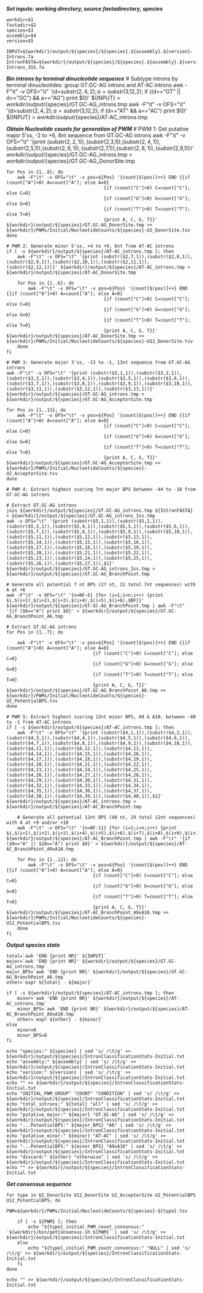 ***Set inputs: working directory, source fastadirectory, species***

	workdir=$1
	fastadir=$2
	species=$3
	assembly=$4
	version=$5

	INPUT=${workdir}/output/${species}/${species}.${assembly}.${version}-Introns.fa
	IntronFASTA=${workdir}/output/${species}/${species}.${assembly}.${version}-Introns_3SS.fa

***Bin introns by terminal dinucleotide sequence***
	# Subtype introns by terminal dinucleotides: group GT.GC-AG introns and AT-AC introns
	awk -F"\t" -v OFS="\t" '{d=substr($2,4,2); a=substr($3,12,2); if ((d=="GT" || d=="GC") && a=="AG") print $0}' ${INPUT} > ${workdir}/output/${species}/GT.GC-AG_introns.tmp
	awk -F"\t" -v OFS="\t" '{d=substr($2,4,2); a=substr($3,12,2); if (d=="AT" && a=="AC") print $0}' ${INPUT} > ${workdir}/output/${species}/AT-AC_introns.tmp

***Obtain Nucleotide counts for generation of PWM***
	# PWM 1: Get putative major 5'ss, -2 to +6, 8nt sequence from GT.GC-AG introns
	awk -F"\t" -v OFS="\t" '{print (substr($2,2,1)),(substr($2,3,1)),(substr($2,4,1)),(substr($2,5,1)),(substr($2,6,1)),(substr($2,7,1)),(substr($2,8,1)),(substr($2,9,1))}' ${workdir}/output/${species}/GT.GC-AG_introns.tmp > ${workdir}/output/${species}/GT.GC-AG_DonorSite.tmp

	for Pos in {1..8}; do
		awk -F"\t" -v OFS="\t" -v pos=${Pos} '{count[$(pos)]++} END {{if (count["A"]>0) A=count["A"]; else A=0}
										{if (count["C"]>0) C=count["C"]; else C=0}
										{if (count["G"]>0) G=count["G"]; else G=0}
										{if (count["T"]>0) T=count["T"]; else T=0}
										{print A, C, G, T}}' ${workdir}/output/${species}/GT.GC-AG_DonorSite.tmp >> ${workdir}/PWMs/Initial/NucleotideCounts/${species}-U2_DonorSite.tsv
	done

	# PWM 2: Generate minor 5'ss, +4 to +9, 6nt from AT-AC introns
	if [ -s ${workdir}/output/${species}/AT-AC_introns.tmp ]; then
		awk -F"\t" -v OFS="\t" '{print (substr($2,7,1)),(substr($2,8,1)),(substr($2,9,1)),(substr($2,10,1)),(substr($2,11,1)),(substr($2,12,1))}' ${workdir}/output/${species}/AT-AC_introns.tmp > ${workdir}/output/${species}/AT-AC_DonorSite.tmp

		for Pos in {1..6}; do
			awk -F"\t" -v OFS="\t" -v pos=${Pos} '{count[$(pos)]++} END {{if (count["A"]>0) A=count["A"]; else A=0}
										{if (count["C"]>0) C=count["C"]; else C=0}
										{if (count["G"]>0) G=count["G"]; else G=0}
										{if (count["T"]>0) T=count["T"]; else T=0}
										{print A, C, G, T}}' ${workdir}/output/${species}/AT-AC_DonorSite.tmp >> ${workdir}/PWMs/Initial/NucleotideCounts/${species}-U12_DonorSite.tsv
		done
	fi

	# PWM 3: Generate major 3'ss, -13 to -1, 13nt sequence from GT.GC-AG introns
	awk -F"\t" -v OFS="\t" '{print (substr($3,1,1)),(substr($3,2,1)),(substr($3,3,1)),(substr($3,4,1)),(substr($3,5,1)),(substr($3,6,1)),(substr($3,7,1)),(substr($3,8,1)),(substr($3,9,1)),(substr($3,10,1)),(substr($3,11,1)),(substr($3,12,1)),(substr($3,13,1))}' ${workdir}/output/${species}/GT.GC-AG_introns.tmp > ${workdir}/output/${species}/GT.GC-AG_AcceptorSite.tmp

	for Pos in {1..13}; do
		awk -F"\t" -v OFS="\t" -v pos=${Pos} '{count[$(pos)]++} END {{if (count["A"]>0) A=count["A"]; else A=0}
										{if (count["C"]>0) C=count["C"]; else C=0}
										{if (count["G"]>0) G=count["G"]; else G=0}
										{if (count["T"]>0) T=count["T"]; else T=0}
										{print A, C, G, T}}' ${workdir}/output/${species}/GT.GC-AG_AcceptorSite.tmp >> ${workdir}/PWMs/Initial/NucleotideCounts/${species}-U2_AcceptorSite.tsv
	done

	# PWM 4: Extract highest scoring 7nt major BPS between -44 to -18 from GT.GC-AG introns
	
	# Extract GT.GC-AG introns
	join ${workdir}/output/${species}/GT.GC-AG_introns.tmp ${IntronFASTA} > ${workdir}/output/${species}/GT.GC-AG_introns_3ss.tmp
	awk -v OFS="\t" '{print (substr($5,1,1)),(substr($5,2,1)),(substr($5,3,1)),(substr($5,4,1)),(substr($5,5,1)),(substr($5,6,1)),(substr($5,7,1)),(substr($5,8,1)),(substr($5,9,1)),(substr($5,10,1)),(substr($5,11,1)),(substr($5,12,1)),(substr($5,13,1)),(substr($5,14,1)),(substr($5,15,1)),(substr($5,16,1)),(substr($5,17,1)),(substr($5,18,1)),(substr($5,19,1)),(substr($5,20,1)),(substr($5,21,1)),(substr($5,22,1)),(substr($5,23,1)),(substr($5,24,1)),(substr($5,25,1)),(substr($5,26,1)),(substr($5,27,1)),$1}' ${workdir}/output/${species}/GT.GC-AG_introns_3ss.tmp > ${workdir}/output/${species}/GT.GC-AG_BranchPoint.tmp

	# Generate all potential 7 nt BPS (27 nt, 21 total 7nt sequences) with A at +6
	awk -F"\t" -v OFS="\t" '{n=NF-6} {for (i=1;i<n;i++) {print $i,$(i+1),$(i+2),$(i+3),$(i+4),$(i+5),$(i+6),$NF}}' ${workdir}/output/${species}/GT.GC-AG_BranchPoint.tmp | awk -F"\t" '{if ($6=="A") print $0}' > ${workdir}/output/${species}/GT.GC-AG_BranchPoint_A6.tmp

	# Extract GT.GC-AG introns
	for Pos in {1..7}; do

		awk -F"\t" -v OFS="\t" -v pos=${Pos} '{count[$(pos)]++} END {{if (count["A"]>0) A=count["A"]; else A=0}
									{if (count["C"]>0) C=count["C"]; else C=0}
									{if (count["G"]>0) G=count["G"]; else G=0}
									{if (count["T"]>0) T=count["T"]; else T=0}
									{print A, C, G, T}}' ${workdir}/output/${species}/GT.GC-AG_BranchPoint_A6.tmp >> ${workdir}/PWMs/Initial/NucleotideCounts/${species}-U2_PotentialBPS.tsv
	done

	# PWM 5: Extract highest scoring 12nt minor BPS, A9 & A10, between -40 to -1 from AT-AC introns
	if [ -s ${workdir}/output/${species}/AT-AC_introns.tmp ]; then
		awk -F"\t" -v OFS="\t" '{print (substr($4,1,1)),(substr($4,2,1)),(substr($4,3,1)),(substr($4,4,1)),(substr($4,5,1)),(substr($4,6,1)),(substr($4,7,1)),(substr($4,8,1)),(substr($4,9,1)),(substr($4,10,1)),(substr($4,11,1)),(substr($4,12,1)),(substr($4,13,1)),(substr($4,14,1)),(substr($4,15,1)),(substr($4,16,1)),(substr($4,17,1)),(substr($4,18,1)),(substr($4,19,1)),(substr($4,20,1)),(substr($4,21,1)),(substr($4,22,1)),(substr($4,23,1)),(substr($4,24,1)),(substr($4,25,1)),(substr($4,26,1)),(substr($4,27,1)),(substr($4,28,1)),(substr($4,29,1)),(substr($4,30,1)),(substr($4,31,1)),(substr($4,32,1)),(substr($4,33,1)),(substr($4,34,1)),(substr($4,35,1)),(substr($4,36,1)),(substr($4,37,1)),(substr($4,38,1)),(substr($4,39,1)),(substr($4,40,1)),$1}' ${workdir}/output/${species}/AT-AC_introns.tmp > ${workdir}/output/${species}/AT-AC_BranchPoint.tmp

		# Generate all potential 12nt BPS (40 nt, 29 total 12nt sequences) with A at +9 and/or +10
		awk -F"\t" -v OFS="\t" '{n=NF-11} {for (i=1;i<n;i++) {print $i,$(i+1),$(i+2),$(i+3),$(i+4),$(i+5),$(i+6),$(i+7),$(i+8),$(i+9),$(i+10),$(i+11),$NF}}' ${workdir}/output/${species}/AT-AC_BranchPoint.tmp | awk -F"\t" '{if ($9=="A" || $10=="A") print $0}' > ${workdir}/output/${species}/AT-AC_BranchPoint_A9xA10.tmp

		for Pos in {1..12}; do
			awk -F"\t" -v OFS="\t" -v pos=${Pos} '{count[$(pos)]++} END {{if (count["A"]>0) A=count["A"]; else A=0}
									{if (count["C"]>0) C=count["C"]; else C=0}
									{if (count["G"]>0) G=count["G"]; else G=0}
									{if (count["T"]>0) T=count["T"]; else T=0}
									{print A, C, G, T}}' ${workdir}/output/${species}/AT-AC_BranchPoint_A9xA10.tmp >> ${workdir}/PWMs/Initial/NucleotideCounts/${species}-U12_PotentialBPS.tsv
		done
	fi

***Output species stats***

	total=`awk 'END {print NR}' ${INPUT}`
	major=`awk 'END {print NR}' ${workdir}/output/${species}/GT.GC-AG_introns.tmp`
	major_BPS=`awk 'END {print NR}' ${workdir}/output/${species}/GT.GC-AG_BranchPoint_A6.tmp`
	other=`expr ${total} - ${major}`

	if [ -s ${workdir}/output/${species}/AT-AC_introns.tmp ]; then
		minor=`awk 'END {print NR}' ${workdir}/output/${species}/AT-AC_introns.tmp`
		minor_BPS=`awk 'END {print NR}' ${workdir}/output/${species}/AT-AC_BranchPoint_A9xA10.tmp`
		other=`expr ${other} - ${minor}`
	else
		minor=0
		minor_BPS=0
	fi

	echo "species:" ${species} | sed 's/ /\t/g' >> ${workdir}/output/${species}/IntronClassificationStats-Initial.txt
	echo "assembly:" ${assembly} | sed 's/ /\t/g' >> ${workdir}/output/${species}/IntronClassificationStats-Initial.txt
	echo "version:" ${version} | sed 's/ /\t/g' >> ${workdir}/output/${species}/IntronClassificationStats-Initial.txt
	echo "" >> ${workdir}/output/${species}/IntronClassificationStats-Initial.txt
	echo "INITIAL_PWM_GROUP" "COUNT" "CONDITION" | sed 's/ /\t/g' >> ${workdir}/output/${species}/IntronClassificationStats-Initial.txt
	echo "total_introns:" ${total} "all" | sed 's/ /\t/g' >> ${workdir}/output/${species}/IntronClassificationStats-Initial.txt
	echo "putative_major:" ${major} "GT.GC-AG" | sed 's/ /\t/g' >> ${workdir}/output/${species}/IntronClassificationStats-Initial.txt
	echo "...PotentialBPS:" ${major_BPS} "A6" | sed 's/ /\t/g' >> ${workdir}/output/${species}/IntronClassificationStats-Initial.txt
	echo "putative_minor:" ${minor} "AT-AC" | sed 's/ /\t/g' >> ${workdir}/output/${species}/IntronClassificationStats-Initial.txt
	echo "...PotentialBPS:" ${minor_BPS} "A9xA10" | sed 's/ /\t/g' >> ${workdir}/output/${species}/IntronClassificationStats-Initial.txt
	echo "discard:" ${other} "otherwise" | sed 's/ /\t/g' >> ${workdir}/output/${species}/IntronClassificationStats-Initial.txt
	echo "" >> ${workdir}/output/${species}/IntronClassificationStats-Initial.txt

***Get consensus sequence***

	for type in U2_DonorSite U12_DonorSite U2_AcceptorSite U2_PotentialBPS U12_PotentialBPS; do
		PWM=${workdir}/PWMs/Initial/NucleotideCounts/${species}-${type}.tsv

		if [ -s ${PWM} ]; then
			echo "${type}_initial_PWM_count_consensus:" `${workdir}/bin/getConsensus.sh ${PWM}` | sed 's/ /\t/g' >> ${workdir}/output/${species}/IntronClassificationStats-Initial.txt
		else
			echo "${type}_initial_PWM_count_consensus:" "NULL" | sed 's/ /\t/g' >> ${workdir}/output/${species}/IntronClassificationStats-Initial.txt
		fi
	done

	echo "" >> ${workdir}/output/${species}/IntronClassificationStats-Initial.txt
